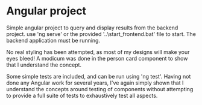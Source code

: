 # Angular project

Simple angular project to query and display results from the backend project.
use 'ng serve' or the provided '..\start_frontend.bat' file to start. The backend application must be running.

No real styling has been attempted, as most of my designs will make your eyes bleed! A modicum was done in the person card component to show that I understand the concept.

Some simple tests are included, and can be run using 'ng test'. Having not done any Angular work for several years, I've again simply shown that I understand the concepts around testing of components without attempting to provide a full suite of tests to exhaustively test all aspects.
